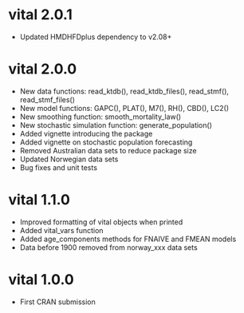 # vital 2.0.1

* Updated HMDHFDplus dependency to v2.08+

# vital 2.0.0

* New data functions: read_ktdb(), read_ktdb_files(), read_stmf(), read_stmf_files()
* New model functions: GAPC(), PLAT(), M7(), RH(), CBD(), LC2()
* New smoothing function: smooth_mortality_law()
* New stochastic simulation function: generate_population()
* Added vignette introducing the package
* Added vignette on stochastic population forecasting
* Removed Australian data sets to reduce package size
* Updated Norwegian data sets
* Bug fixes and unit tests

# vital 1.1.0

* Improved formatting of vital objects when printed
* Added vital_vars function
* Added age_components methods for FNAIVE and FMEAN models
* Data before 1900 removed from norway_xxx data sets

# vital 1.0.0

* First CRAN submission
